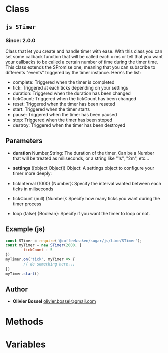 
# Class


## ```js STimer ```
### Since: 2.0.0

Class that let you create and handle timer with ease.
With this class you can set some callback function that will be
called each x ms or tell that you want your callbacks to be called
a certain number of time during the timer time.
This class extends the SPromise one, meaning that you can subscribe to differents "events" triggered by the timer instance. Here's the list:
- complete: Triggered when the timer is completed
- tick: Triggered at each ticks depending on your settings
- duration: Triggered when the duration has been changed
- tickCount: Triggered when the tickCount has been changed
- reset: Triggered when the timer has been reseted
- start: Triggered when the timer starts
- pause: Triggered when the timer has been paused
- stop: Triggered when the timer has been stoped
- destroy: Triggered when the timer has been destroyed

## Parameters

- **duration**  Number,String: The duration of the timer. Can be a Number that will be treated as miliseconds, or a string like "1s", "2m", etc...

- **settings** ([object Object]) Object: A settings object to configure your timer more deeply:
- tickInterval (1000) {Number}: Specify the interval wanted between each ticks in miliseconds
- tickCount (null) {Number}: Specify how many ticks you want during the timer process
- loop (false) {Boolean}: Specify if you want the timer to loop or not.



## Example (js)

```js
const STimer = require('@coffeekraken/sugar/js/time/STimer');
const myTimer = new STimer(2000, {
		tickCount : 5
})
myTimer.on('tick', myTimer => {
		// do something here...
})
myTimer.start()
```


## Author
- **Olivier Bossel** <a href="mailto:olivier.bossel@gmail.com">olivier.bossel@gmail.com</a> 


# Methods



# Variables


